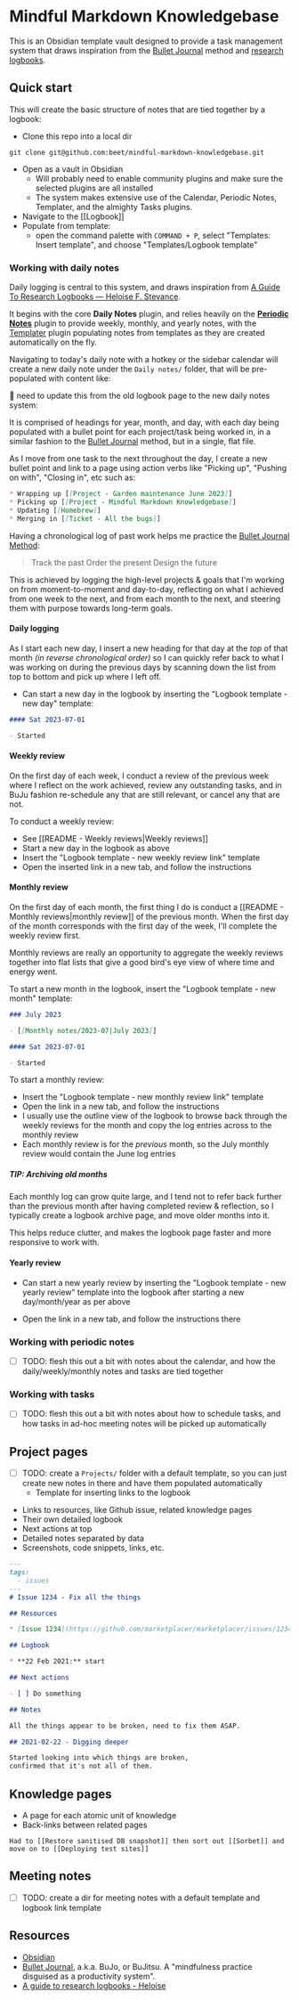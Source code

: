 # Mindful Markdown Knowledgebase

This is an Obsidian template vault designed to provide a task management system that draws inspiration from the [Bullet Journal](https://bulletjournal.com/) method and [research logbooks](https://www.hfstevance.com/blog/logbooks).

## Quick start

This will create the basic structure of notes that are tied together by a logbook:

- Clone this repo into a local dir

```
git clone git@github.com:beet/mindful-markdown-knowledgebase.git
```

- Open as a vault in Obsidian
  - Will probably need to enable community plugins and make sure the selected plugins are all installed
  - The system makes extensive use of the Calendar, Periodic Notes, Templater, and the almighty Tasks plugins. 
- Navigate to the [[Logbook]]
- Populate from template:
  - open the command palette with `COMMAND + P`, select "Templates: Insert template", and choose "Templates/Logbook template"

### Working with daily notes

Daily logging is central to this system, and draws inspiration from [A Guide To Research Logbooks — Heloise F. Stevance](https://www.hfstevance.com/blog/logbooks).

It begins with the core **Daily Notes** plugin, and relies heavily on the **[Periodic Notes](https://github.com/liamcain/obsidian-periodic-notes)** plugin to provide weekly, monthly, and yearly notes, with the [Templater](https://github.com/SilentVoid13/Templater) plugin populating notes from templates as they are created automatically on the fly.

Navigating to today's daily note with a hotkey or the sidebar calendar will create a new daily note under the `Daily notes/` folder, that will be pre-populated with content like:

📌 need to update this from the old logbook page to the new daily notes system:

It is comprised of headings for year, month, and day, with each day being populated with a bullet point for each project/task being worked in, in a similar fashion to the [Bullet Journal](https://bulletjournal.com/) method, but in a single, flat file.

As I move from one task to the next throughout the day, I create a new bullet point and link to a page using action verbs like "Picking up", "Pushing on with", "Closing in", etc such as:

```markdown
* Wrapping up [[Project - Garden maintenance June 2023]]
* Picking up [[Project - Mindful Markdown Knowledgebase]]
* Updating [[Homebrew]]
* Merging in [[Ticket - All the bugs]]
```

Having a chronological log of past work helps me practice the [Bullet Journal Method](https://bulletjournal.com/pages/book):

> Track the past
> Order the present
> Design the future

This is achieved by logging the high-level projects & goals that I'm working on from moment-to-moment and day-to-day, reflecting on what I achieved from one week to the next, and from each month to the next, and steering them with purpose towards long-term goals.

#### Daily logging

As I start each new day, I insert a new heading for that day at the _top_ of that month _(in reverse chronological order)_ so I can quickly refer back to what I was working on during the previous days by scanning down the list from top to bottom and pick up where I left off.

- Can start a new day in the logbook by inserting the "Logbook template - new day" template:

```markdown
#### Sat 2023-07-01

- Started
```

#### Weekly review

On the first day of each week, I conduct a review of the previous week where I reflect on the work achieved, review any outstanding tasks, and in BuJu fashion re-schedule any that are still relevant, or cancel any that are not.

To conduct a weekly review:

- See [[README - Weekly reviews|Weekly reviews]]
- Start a new day in the logbook as above
- Insert the "Logbook template - new weekly review link" template
- Open the inserted link in a new tab, and follow the instructions

#### Monthly review

On the first day of each month, the first thing I do is conduct a [[README - Monthly reviews|monthly review]] of the previous month. When the first day of the month corresponds with the first day of the week, I'll complete the weekly review first.

Monthly reviews are really an opportunity to aggregate the weekly reviews together into flat lists that give a good bird's eye view of where time and energy went.

To start a new month in the logbook, insert the "Logbook template - new month" template:

```markdown
### July 2023

- [[Monthly notes/2023-07|July 2023]]

#### Sat 2023-07-01

- Started

```

To start a monthly review:

- Insert the "Logbook template - new monthly review link" template
- Open the link in a new tab, and follow the instructions
- I usually use the outline view of the logbook to browse back through the weekly reviews for the month and copy the log entries across to the monthly review
- Each monthly review is for the *previous* month, so the July monthly review would contain the June log entries

##### TIP: Archiving old months

Each monthly log can grow quite large, and I tend not to refer back further than the previous month after having completed review & reflection, so I typically create a logbook archive page, and move older months into it.

This helps reduce clutter, and makes the logbook page faster and more responsive to work with.

#### Yearly review

- Can start a new yearly review by inserting the "Logbook template - new yearly review" template into the logbook after starting a new day/month/year as per above
* Open the link in a new tab, and follow the instructions there

### Working with periodic notes

- [ ] TODO: flesh this out a bit with notes about the calendar, and how the daily/weekly/monthly notes and tasks are tied together

### Working with tasks

- [ ] TODO: flesh this out a bit with notes about how to schedule tasks, and how tasks in ad-hoc meeting notes will be picked up automatically

## Project pages

- [ ] TODO: create a `Projects/` folder with a default template, so you can just create new notes in there and have them populated automatically
  - Template for inserting links to the logbook
* Links to resources, like Github issue, related knowledge pages
* Their own detailed logbook
* Next actions at top
* Detailed notes separated by data
* Screenshots, code snippets, links, etc.

```markdown
---
tags:
  - issues
---
# Issue 1234 - Fix all the things

## Resources

* [Issue 1234](https://github.com/marketplacer/marketplacer/issues/1234)

## Logbook

* **22 Feb 2021:** start

## Next actions

- [ ] Do something

## Notes

All the things appear to be broken, need to fix them ASAP.

## 2021-02-22 - Digging deeper

Started looking into which things are broken,
confirmed that it's not all of them.
```

## Knowledge pages

* A page for each atomic unit of knowledge
* Back-links between related pages

```
Had to [[Restore sanitised DB snapshot]] then sort out [[Sorbet]] and move on to [[Deploying test sites]]
```

## Meeting notes

- [ ] TODO: create a dir for meeting notes with a default template and logbook link template
## Resources

* [Obsidian](https://obsidian.md/)
* [Bullet Journal](https://bulletjournal.com/), a.k.a. BuJo, or BuJitsu. A "mindfulness practice disguised as a productivity system".
* [A guide to research logbooks - Heloise](https://hfstevance.com/blog/logbooks)
